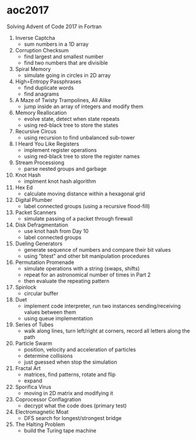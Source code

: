 # aoc2017
Solving Advent of Code 2017 in Fortran

1. Inverse Captcha
    - sum numbers in a 1D array
2. Corruption Checksum
    - find largest and smallest number
    - find two numbers that are divisible
3. Spiral Memory
    - simulate going in circles in 2D array
4. High=Entropy Passphrases
    - find duplicate words
    - find anagrams
5. A Maze of Twisty Trampolines, All Alike
    - jump inside an array of integers and modify them
6. Memory Reallocation
    - evolve state, detect when state repeats
    - using red-black tree to store the states
7. Recursive Circus
    - using recursion to find unbalanced sub-tower
8. I Heard You Like Registers
    - implement register operations
    - using red-black tree to store the register names
9. Stream Processiong
    - parse nested groups and garbage
10. Knot Hash
    - implment knot hash algorithm
11. Hex Ed
    - calculate moving distance within a hexagonal grid
12. Digital Plumber
    - label connected groups (using a recursive flood-fill)
13. Packet Scanners
    - simulate passing of a packet through firewall
14. Disk Defragmentation
    - use knot hash from Day 10
    - label connected groups
15. Dueling Generators
    - generate sequence of numbers and compare their bit values
    - using "btest" and other bit manipulation procedures
16. Permutation Promenade
    - simulate operations with a string (swaps, shifts)
    - repeat for an astronomical number of times in Part 2
    - then evaluate the repeating pattern
17. Spinlock
    - circular buffer
18. Duet
    - implement code interpreter, run two instances sending/receiving values between them
    - using queue implementation
19. Series of Tubes
    - walk along lines, turn left/right at corners, record all letters along the path
20. Particle Swarm
    - position, velocity and acceleration of particles
    - determine collisions
    - just guessed when stop the simulation
21. Fractal Art
    - matrices, find patterns, rotate and flip
    - expand
22. Sporifica Virus
    - moving in 2D matrix and modifying it
23. Coprocessor Conflagration
    - decrypt what the code does (primary test)
24. Electromagnetic Moat
    - DFS search for longest/strongest bridge
25. The Halting Problem
    - build the Turing tape machine